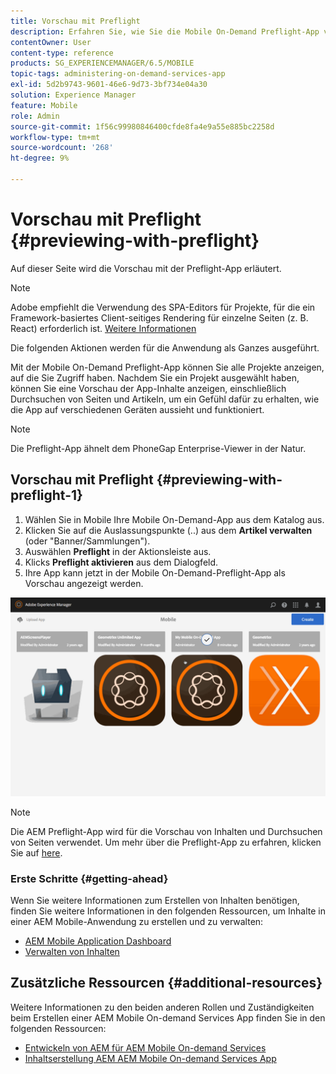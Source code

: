 ```yaml
---
title: Vorschau mit Preflight
description: Erfahren Sie, wie Sie die Mobile On-Demand Preflight-App verwenden können, damit Sie alle Projekte anzeigen können, auf die Sie Zugriff haben.
contentOwner: User
content-type: reference
products: SG_EXPERIENCEMANAGER/6.5/MOBILE
topic-tags: administering-on-demand-services-app
exl-id: 5d2b9743-9601-46e6-9d73-3bf734e04a30
solution: Experience Manager
feature: Mobile
role: Admin
source-git-commit: 1f56c99980846400cfde8fa4e9a55e885bc2258d
workflow-type: tm+mt
source-wordcount: '268'
ht-degree: 9%

---
```


# Vorschau mit Preflight {#previewing-with-preflight}

Auf dieser Seite wird die Vorschau mit der Preflight-App erläutert.

>[!NOTE]
>
>Adobe empfiehlt die Verwendung des SPA-Editors für Projekte, für die ein Framework-basiertes Client-seitiges Rendering für einzelne Seiten (z. B. React) erforderlich ist. [Weitere Informationen](/help/sites-developing/spa-overview.md)

Die folgenden Aktionen werden für die Anwendung als Ganzes ausgeführt.

Mit der Mobile On-Demand Preflight-App können Sie alle Projekte anzeigen, auf die Sie Zugriff haben. Nachdem Sie ein Projekt ausgewählt haben, können Sie eine Vorschau der App-Inhalte anzeigen, einschließlich Durchsuchen von Seiten und Artikeln, um ein Gefühl dafür zu erhalten, wie die App auf verschiedenen Geräten aussieht und funktioniert.

>[!NOTE]
>
>Die Preflight-App ähnelt dem PhoneGap Enterprise-Viewer in der Natur.

## Vorschau mit Preflight {#previewing-with-preflight-1}

1. Wählen Sie in Mobile Ihre Mobile On-Demand-App aus dem Katalog aus.
1. Klicken Sie auf die Auslassungspunkte (..) aus dem **Artikel verwalten** (oder &quot;Banner/Sammlungen&quot;).
1. Auswählen **Preflight** in der Aktionsleiste aus.
1. Klicks **Preflight aktivieren** aus dem Dialogfeld.
1. Ihre App kann jetzt in der Mobile On-Demand-Preflight-App als Vorschau angezeigt werden.

![chlimage_1-8](assets/chlimage_1-8.gif)

>[!NOTE]
>
>Die AEM Preflight-App wird für die Vorschau von Inhalten und Durchsuchen von Seiten verwendet. Um mehr über die Preflight-App zu erfahren, klicken Sie auf [here](https://helpx.adobe.com/digital-publishing-solution/help/aem-mobile-end-of-life-faq.html).
>

### Erste Schritte {#getting-ahead}

Wenn Sie weitere Informationen zum Erstellen von Inhalten benötigen, finden Sie weitere Informationen in den folgenden Ressourcen, um Inhalte in einer AEM Mobile-Anwendung zu erstellen und zu verwalten:

* [AEM Mobile Application Dashboard](/help/mobile/mobile-apps-ondemand-application-dashboard.md)
* [Verwalten von Inhalten](/help/mobile/mobile-apps-ondemand-manage-content-ondemand.md)

## Zusätzliche Ressourcen {#additional-resources}

Weitere Informationen zu den beiden anderen Rollen und Zuständigkeiten beim Erstellen einer AEM Mobile On-demand Services App finden Sie in den folgenden Ressourcen:

* [Entwickeln von AEM für AEM Mobile On-demand Services](/help/mobile/aem-mobile-on-demand.md)
* [Inhaltserstellung AEM AEM Mobile On-demand Services App](/help/mobile/mobile-apps-ondemand.md)
